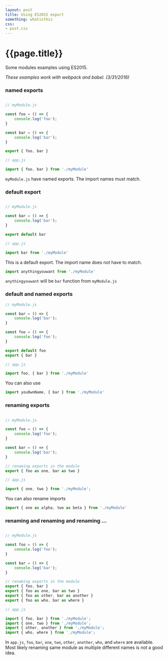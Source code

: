 ```yaml
---
layout: post
title: Using ES2015 export
something: whatisthis
css:
- post.css
---
```


# {{page.title}}


Some modules examples using ES2015.

*These examples work with webpack and babel. (3/31/2016)*

### named exports


```javascript

// myModule.js

const foo = () => {
    console.log('foo');
}

const bar = () => {
    console.log('bar');
}

export { foo, bar }

// app.js

import { foo, bar } from './myModule'

```

`myModule.js` have named exports. The import names must match.

### default export

```javascript

// myModule.js

const bar = () => {
    console.log('bar');
}

export default bar

// app.js

import bar from './myModule'
```

This is a default export. The import name does not have to match.

```javascript
import anythingyouwant from './myModule'
```

`anythingyouwant` will be `bar` function from `myModule.js`

### default and named exports

```javascript
// myModule.js

const bar = () => {
    console.log('bar');
}

const foo = () => {
    console.log('foo');
}

export default foo
export { bar }

// app.js

import foo, { bar } from './myModule'
```
You can also use

```javascript
import youOwnName, { bar } from './myModule'
```

### renaming exports

```javascript

// myModule.js

const foo = () => {
    console.log('foo');
}

const bar = () => {
    console.log('bar');
}

// renaming exports in the module
export { foo as one, bar as two }

// app.js

import { one, two } from './myModule';

```

You can also rename imports

```javascript
import { one as alpha, two as beta } from './myModule'
```

### renaming and renaming and renaming &#46;&#46;&#46;

```javascript

// myModule.js

const foo = () => {
    console.log('foo');
}

const bar = () => {
    console.log('bar');
}

// renaming exports in the module
export { foo, bar }
export { foo as one, bar as two }
export { foo as other, bar as another }
export { foo as who, bar as where }

// app.js

import { foo, bar } from './myModule';
import { one, two } from './myModule';
import { other, another } from './myModule';
import { who, where } from './myModule';

```

In `app.js`, `foo`, `bar`, `one`, `two`, `other`, `another`, `who`, and `where` are available. Most likely renaming same module as multiple different names is not a good idea.

